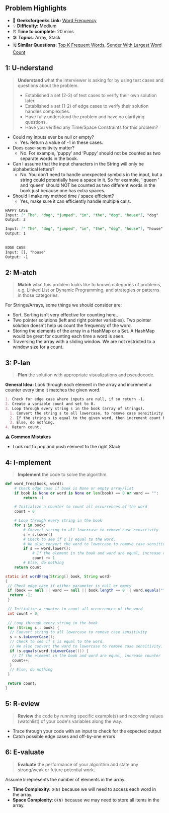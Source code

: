 ## Problem Highlights

* 🔗 **Geeksforgeeks Link:**  [Word Frequency](https://www.geeksforgeeks.org/count-occurrences-of-a-word-in-string/)
* 💡 **Difficulty:** Medium
* ⏰ **Time to complete**: 20 mins
* 🛠️ **Topics**: Array, Stack
* 🗒️ **Similar Questions**: [Top K Frequent Words](https://leetcode.com/problems/top-k-frequent-words/), [Sender With Largest Word Count](https://leetcode.com/problems/sender-with-largest-word-count/)
## 1: U-nderstand
 
> **Understand** what the interviewer is asking for by using test cases and questions about the problem.
> 
> - Established a set (2-3) of test cases to verify their own solution later.
> - Established a set (1-2) of edge cases to verify their solution handles complexities.
> - Have fully understood the problem and have no clarifying questions.
> - Have you verified any Time/Space Constraints for this problem?

- Could my inputs ever be null or empty?
    - Yes. Return a value of -1 in these cases.
- Does case-sensitivity matter?
    - No. For example, ‘puppy’ and ‘Puppy’ should not be counted as two separate words in the book.
- Can I assume that the input characters in the String will only be alphabetical letters?
    - No. You don’t need to handle unexpected symbols in the input, but a string could potentially have a space in it. So for example, ’ queen ’ and ‘queen’ should NOT be counted as two different words in the book just because one has extra spaces.
- Should I make my method time / space efficient?
    - Yes, make sure it can efficiently handle multiple calls.
```markdown
HAPPY CASE
Input: [" The", "dog", "jumped", "in", "the", "dog", "house"], "dog"
Output: 2

Input: [" The", "dog", "jumped", "in", "the", "dog", "house"], "house"
Output: 1
 
 
EDGE CASE
Input: [], "house"
Output: -1
```   
    
## 2: M-atch

<!-- See https://docs.google.com/document/d/1hYT1hoOJ6pFIt8A5q-PIZmYP7pB4WqlzyUJgFx9x2mY/edit#heading=h.ya2de4n4zsds for list of algorithms based on question type-->

> **Match** what this problem looks like to known categories of problems, e.g. Linked List or Dynamic Programming, and strategies or patterns in those categories.

For Strings/Arrays, some things we should consider are:

- Sort. Sorting isn't very effective for counting here.. 
- Two pointer solutions (left and right pointer variables). Two pointer solution doesn't help us count the frequency of the word.
- Storing the elements of the array in a HashMap or a Set. A HashMap would be great for counting each time a word is seen.
- Traversing the array with a sliding window. We are not restricted to a window size for a count.


## 3: P-lan

> **Plan** the solution with appropriate visualizations and pseudocode.

**General Idea:** Look through each element in the array and increment a counter every time it matches the given word.

```markdown
1. Check for edge case where inputs are null, if so return -1.
2. Create a variable count and set to 0. 
3. Loop through every string s in the book (array of strings).
  1. Convert the string s to all lowercase, to remove case sensitivity.
  2. If the string s is equal to the given word, then increment count by 1
  3. Else, do nothing.
4. Return count.
```

**⚠️ Common Mistakes**

* Look out to pop and push element to the right Stack

## 4: I-mplement

> **Implement** the code to solve the algorithm.

```python
def word_freq(book, word):
    # Check edge case if book is None or empty array/list
    if book is None or word is None or len(book) == 0 or word == "":
        return -1

    # Initialize a counter to count all occurrences of the word
    count = 0

    # Loop through every string in the book
    for s in book:
        # Convert string to all lowercase to remove case sensitivity
        s = s.lower()
        # Check to see if s is equal to the word.
        # We also convert the word to lowercase to remove case sensitivity.
        if s == word.lower():
            # If the element in the book and word are equal, increase counter
            count += 1
        # Else, do nothing
    return count
```
```java
static int wordFreq(String[] book, String word)
{
 // Check edge case if either parameter is null or empty
 if (book == null || word == null || book.length == 0 || word.equals("")) {
  return -1;
 }

 // Initialize a counter to count all occurrences of the word
 int count = 0;
	
 // Loop through every string in the book
 for (String s : book) {
  // Convert string to all lowercase to remove case sensitivity
  s = s.toLowerCase();
  // Check to see if s is equal to the word.
  // We also convert the word to lowercase to remove case sensitivity.
  if (s.equals(word.toLowerCase())) {
   // If the element in the book and word are equal, increase counter
   count++;
  }
  // Else, do nothing
 }

 return count;
}
```

## 5: R-eview

> **Review** the code by running specific example(s) and recording values (watchlist) of your code's variables along the way.

- Trace through your code with an input to check for the expected output
- Catch possible edge cases and off-by-one errors

## 6: E-valuate

> **Evaluate** the performance of your algorithm and state any strong/weak or future potential work.

Assume `N` represents the number of elements in the array.

* **Time Complexity**: `O(N)` because we will need to access each word in the array.
* **Space Complexity**: `O(N)` because we may need to store all items in the array.